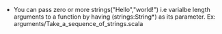 - You can pass zero or more strings("Hello","world!") i.e varialbe length arguments to a function by having (strings:String*) as its parameter. Ex: arguments/Take_a_sequence_of_strings.scala